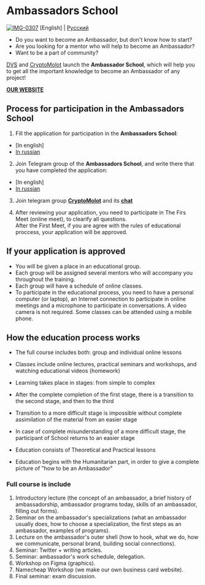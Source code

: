 # Ambassadors School
<a href="https://ibb.co/QbWnVX7"><img src="https://i.ibb.co/6nKbSNc/IMG-0307.png" alt="IMG-0307" border="0"></a>
[English] | [Русский](https://github.com/Distributed-Validators-Synctems/Ambassador-School/blob/master/README_RUS.md) <br />

- Do you want to become an Ambassador, but don't know how to start?
- Are you looking for a mentor who will help to become an Ambassador?
- Want to be a part of community?

[DVS](https://github.com/Distributed-Validators-Synctems/Self-Identity) and [CryptoMolot](https://t.me/molotcrypto) launch the **Ambassador School**, which will help you to get all the important knowledge to become an Ambassador of any project! <br />

[**OUR WEBSITE**](https://ambassadors.school)

## Process for participation in the Ambassadors School

1. Fill the application for participation in the **Ambassadors School**:
- [In english]
- [In russian]()

2. Join Telegram group of the **Ambassadors School**, and write there that you have completed the application:
- [In english]
- [In russian]()

3. Join telegram group [**CryptoMolot**](https://t.me/+B05NMa1u32llOWIy) and its [**chat**](https://t.me/cryptomolotchat)


4. After reviewing your application, you need to participate in The Firs Meet (online meet), to clearify all questions. <br />
After the First Meet, if you are agree with the rules of educational proccess, your application will be approved. <br />

## If your application is approved

- You will be given a place in an educational group.
- Each group will be assigned several mentors who will accompany you throughout the training.
- Each group will have a schedule of online classes.
- To participate in the educational process, you need to have a personal computer (or laptop), an Internet connection to participate in online meetings and a microphone to participate in conversations. A video camera is not required. Some classes can be attended using a mobile phone.

## How the education process works

- The full course includes both: group and individual online lessons
- Classes include online lectures, practical seminars and workshops, and watching educational videos (homework)
- Learning takes place in stages: from simple to complex
- After the complete completion of the first stage, there is a transition to the second stage, and then to the third
- Transition to a more difficult stage is impossible without complete assimilation of the material from an easier stage
- In case of complete misunderstanding of a more difficult stage, the participant of School returns to an easier stage

- Education consists of Theoretical and Practical lessons
- Education begins with the Humanitarian part, in order to give a complete picture of "how to be an Ambassador"

### Full course is include

1. Introductory lecture (the concept of an ambassador, a brief history of ambassadorship, ambassador programs today, skills of an ambassador, filling out forms).
2. Seminar on the ambassador's specializations (what an ambassador usually does, how to choose a specialization, the first steps as an ambassador, examples of programs).
3. Lecture on the ambassador's outer shell (how to hook, what we do, how we communicate, personal brand, building social connections).
4. Seminar: Twitter + writing articles.
5. Seminar: ambassador's work schedule, delegation.
6. Workshop on Figma (graphics).
7. Namecheap Workshop (we make our own business card website).
8. Final seminar: exam discussion.
